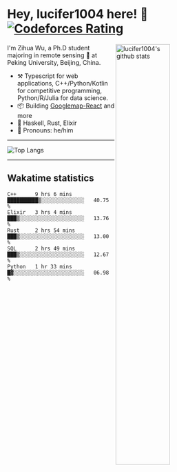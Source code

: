 # Hey, lucifer1004 here! :wave: [![Codeforces Rating](https://cfrating.ihcr.top/?user=lucifer1004&style=flat-square)](https://codeforces.com/profile/lucifer1004)

<img width="50%" align="right" alt="lucifer1004's github stats" src="https://github-readme-stats.vercel.app/api?username=lucifer1004&show_icons=true">

I'm Zihua Wu, a Ph.D student majoring in remote sensing :satellite: at Peking University, Beijing, China.

- :hammer_and_pick: Typescript for web applications, C++/Python/Kotlin for competitive programming, Python/R/Julia for data science.
- :package: Building [Googlemap-React](https://github.com/googlemap-react/googlemap-react) and more
- :seedling: Haskell, Rust, Elixir
- :man: Pronouns: he/him

---

![Top Langs](https://github-readme-stats.vercel.app/api/top-langs/?username=lucifer1004&layout=compact)

---

## Wakatime statistics

<!--START_SECTION:waka-->
```text
C++      9 hrs 6 mins    ██████████▒░░░░░░░░░░░░░░   40.75 % 
Elixir   3 hrs 4 mins    ███▒░░░░░░░░░░░░░░░░░░░░░   13.76 % 
Rust     2 hrs 54 mins   ███▒░░░░░░░░░░░░░░░░░░░░░   13.00 % 
SQL      2 hrs 49 mins   ███▒░░░░░░░░░░░░░░░░░░░░░   12.67 % 
Python   1 hr 33 mins    █▓░░░░░░░░░░░░░░░░░░░░░░░   06.98 % 
```
<!--END_SECTION:waka-->
